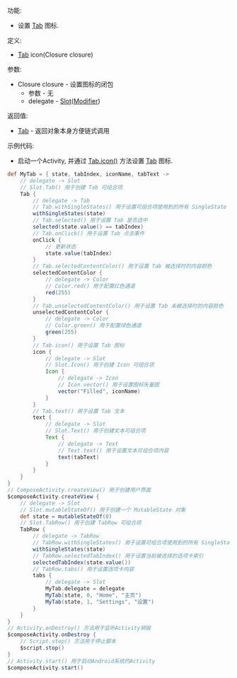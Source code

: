 功能:

+ 设置 [Tab](/API/UI/Compose/Widget/Tab/README.md) 图标.

定义:

+ [Tab](/API/UI/Compose/Widget/Tab/README.md) icon(Closure closure)

参数:

+ Closure closure - 设置图标的闭包
    + 参数 - 无
    + delegate -
      [Slot](/API/UI/Compose/Slot/Slot/README.md)([Modifier](/API/UI/Compose/Modifier/Modifier/README.md))

返回值:

+ [Tab](/API/UI/Compose/Widget/Tab/README.md) - 返回对象本身方便链式调用

示例代码:

+ 启动一个Activity, 并通过 [Tab.icon()](/API/UI/Compose/Widget/Tab/README.md?id=icon)
  方法设置 [Tab](/API/UI/Compose/Widget/Tab/README.md) 图标.

```groovy
def MyTab = { state, tabIndex, iconName, tabText ->
    // delegate -> Slot
    // Slot.Tab() 用于创建 Tab 可组合项
    Tab {
        // delegate -> Tab
        // Tab.withSingleStates() 用于设置可组合项使用到的所有 SingleState
        withSingleStates(state)
        // Tab.selected() 用于设置 Tab 是否选中
        selected(state.value() == tabIndex)
        // Tab.onClick() 用于设置 Tab 点击事件
        onClick {
            // 更新状态
            state.value(tabIndex)
        }
        // Tab.selectedContentColor() 用于设置 Tab 被选择时的内容颜色
        selectedContentColor {
            // delegate -> Color
            // Color.red() 用于配置红色通道
            red(255)
        }
        // Tab.unselectedContentColor() 用于设置 Tab 未被选择时的内容颜色
        unselectedContentColor {
            // delegate -> Color
            // Color.green() 用于配置绿色通道
            green(255)
        }
        // Tab.icon() 用于设置 Tab 图标
        icon {
            // delegate -> Slot
            // Slot.Icon() 用于创建 Icon 可组合项
            Icon {
                // delegate -> Icon
                // Icon.vector() 用于设置图标矢量图
                vector("Filled", iconName)
            }
        }
        // Tab.text() 用于设置 Tab 文本
        text {
            // delegate -> Slot
            // Slot.Text() 用于创建文本可组合项
            Text {
                // delegate -> Text
                // Text.text() 用于设置文本可组合项内容
                text(tabText)
            }
        }
    }
}
// ComposeActivity.createView() 用于创建用户界面
$composeActivity.createView {
    // delegate -> Slot
    // Slot.mutableStateOf() 用于创建一个 MutableState 对象
    def state = mutableStateOf(0)
    // Slot.TabRow() 用于创建 TabRow 可组合项
    TabRow {
        // delegate -> TabRow
        // TabRow.withSingleStates() 用于设置可组合项使用到的所有 SingleState
        withSingleStates(state)
        // TabRow.selectedTabIndex() 用于设置当前被选择的选项卡索引
        selectedTabIndex(state.value())
        // TabRow.tabs() 用于设置选项卡内容
        tabs {
            // delegate -> Slot
            MyTab.delegate = delegate
            MyTab(state, 0, "Home", "主页")
            MyTab(state, 1, "Settings", "设置")
        }
    }
}
// Activity.onDestroy() 方法用于监听Activity销毁
$composeActivity.onDestroy {
    // Script.stop() 方法用于停止脚本
    $script.stop()
}
// Activity.start() 用于启动Android系统的Activity
$composeActivity.start()
```